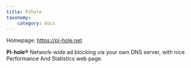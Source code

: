 ```yaml
---
title: Pihole
taxonomy:
    category: docs
---
```


Homepage: https://pi-hole.net

**Pi-hole®** Network-wide ad blocking via your own DNS server, with nice Performance And Statistics web page.
